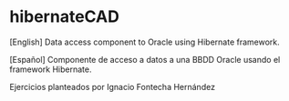 # hibernateCAD
[English] Data access component to Oracle using Hibernate framework.

[Español] Componente de acceso a datos a una BBDD Oracle usando el framework Hibernate.

Ejercicios planteados por Ignacio Fontecha Hernández
